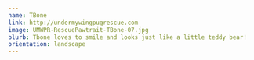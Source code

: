 ```yaml
---
name: TBone
link: http://undermywingpugrescue.com
image: UMWPR-RescuePawtrait-TBone-07.jpg
blurb: Tbone loves to smile and looks just like a little teddy bear!
orientation: landscape
---
```

